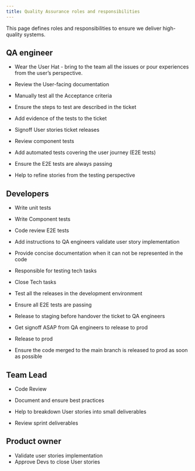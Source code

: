 ```yaml
---
title: Quality Assurance roles and responsibilities
---
```


This page defines roles and responsibilities to ensure we deliver high-quality systems.

## QA engineer

-   Wear the User Hat - bring to the team all the issues or pour experiences from the user’s perspective.

-   Review the User-facing documentation

-   Manually test all the Acceptance criteria

-   Ensure the steps to test are described in the ticket

-   Add evidence of the tests to the ticket

-   Signoff User stories ticket releases

-   Review component tests

-   Add automated tests covering the user journey (E2E tests)

-   Ensure the E2E tests are always passing

-   Help to refine stories from the testing perspective


## Developers

-   Write unit tests

-   Write Component tests

-   Code review E2E tests

-   Add instructions to QA engineers validate user story implementation

-   Provide concise documentation when it can not be represented in the code

-   Responsible for testing tech tasks

-   Close Tech tasks

-   Test all the releases in the development environment

-   Ensure all E2E tests are passing

-   Release to staging before handover the ticket to QA engineers

-   Get signoff ASAP from QA engineers to release to prod

-   Release to prod

-   Ensure the code merged to the main branch is released to prod as soon as possible


## Team Lead

-   Code Review

-   Document and ensure best practices

-   Help to breakdown User stories into small deliverables

-   Review sprint deliverables

## Product owner
- Validate user stories implementation
- Approve Devs to close User stories


